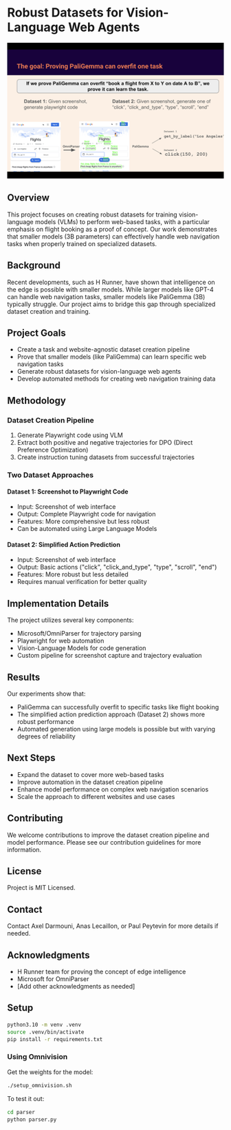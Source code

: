 # Robust Datasets for Vision-Language Web Agents

![Hackathon Overview](hackathon.png)

## Overview
This project focuses on creating robust datasets for training vision-language models (VLMs) to perform web-based tasks, with a particular emphasis on flight booking as a proof of concept. Our work demonstrates that smaller models (3B parameters) can effectively handle web navigation tasks when properly trained on specialized datasets.

## Background
Recent developments, such as H Runner, have shown that intelligence on the edge is possible with smaller models. While larger models like GPT-4 can handle web navigation tasks, smaller models like PaliGemma (3B) typically struggle. Our project aims to bridge this gap through specialized dataset creation and training.

## Project Goals
- Create a task and website-agnostic dataset creation pipeline
- Prove that smaller models (like PaliGemma) can learn specific web navigation tasks
- Generate robust datasets for vision-language web agents
- Develop automated methods for creating web navigation training data

## Methodology

### Dataset Creation Pipeline
1. Generate Playwright code using VLM
2. Extract both positive and negative trajectories for DPO (Direct Preference Optimization)
3. Create instruction tuning datasets from successful trajectories

### Two Dataset Approaches

#### Dataset 1: Screenshot to Playwright Code
- Input: Screenshot of web interface
- Output: Complete Playwright code for navigation
- Features: More comprehensive but less robust
- Can be automated using Large Language Models

#### Dataset 2: Simplified Action Prediction
- Input: Screenshot of web interface
- Output: Basic actions ("click", "click_and_type", "type", "scroll", "end")
- Features: More robust but less detailed
- Requires manual verification for better quality

## Implementation Details
The project utilizes several key components:
- Microsoft/OmniParser for trajectory parsing
- Playwright for web automation
- Vision-Language Models for code generation
- Custom pipeline for screenshot capture and trajectory evaluation

## Results
Our experiments show that:
- PaliGemma can successfully overfit to specific tasks like flight booking
- The simplified action prediction approach (Dataset 2) shows more robust performance
- Automated generation using large models is possible but with varying degrees of reliability

## Next Steps
- Expand the dataset to cover more web-based tasks
- Improve automation in the dataset creation pipeline
- Enhance model performance on complex web navigation scenarios
- Scale the approach to different websites and use cases

## Contributing
We welcome contributions to improve the dataset creation pipeline and model performance. Please see our contribution guidelines for more information.

## License
Project is MIT Licensed.

## Contact
Contact Axel Darmouni, Anas Lecaillon, or Paul Peytevin for more details if needed.

## Acknowledgments
- H Runner team for proving the concept of edge intelligence
- Microsoft for OmniParser
- [Add other acknowledgments as needed]

## Setup

```bash
python3.10 -m venv .venv
source .venv/bin/activate
pip install -r requirements.txt
```

### Using Omnivision

Get the weights for the model:

```bash
./setup_omnivision.sh
```
To test it out:

```bash
cd parser
python parser.py
```
